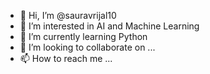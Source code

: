 - 👋 Hi, I’m @sauravrijal10
- 👀 I’m interested in AI and Machine Learning
- 🌱 I’m currently learning Python
- 💞️ I’m looking to collaborate on ...
- 📫 How to reach me ...

<!---
sauravrijal10/sauravrijal10 is a ✨ special ✨ repository because its `README.md` (this file) appears on your GitHub profile.
You can click the Preview link to take a look at your changes.
--->
